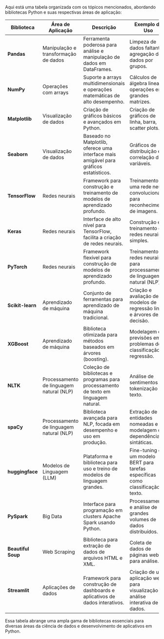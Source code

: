 Aqui está uma tabela organizada com os tópicos mencionados, abordando bibliotecas Python e suas respectivas áreas de aplicação:

| **Biblioteca**         | **Área de Aplicação**                                  | **Descrição**                                                                 | **Exemplo de Uso**                                                                 |
|------------------------|--------------------------------------------------------|-------------------------------------------------------------------------------|------------------------------------------------------------------------------------|
| **Pandas**             | Manipulação e transformação de dados                   | Ferramenta poderosa para análise e manipulação de dados em DataFrames.        | Limpeza de dados faltantes, agregação de dados por grupos.                         |
| **NumPy**              | Operações com arrays                                   | Suporte a arrays multidimensionais e operações matemáticas de alto desempenho.| Cálculos de álgebra linear e operações em grandes matrizes.                       |
| **Matplotlib**         | Visualização de dados                                  | Criação de gráficos básicos e avançados em Python.                            | Criação de gráficos de linha, barra, scatter plots.                                |
| **Seaborn**            | Visualização de dados                                  | Baseado no Matplotlib, oferece uma interface mais amigável para gráficos estatísticos.| Gráficos de distribuição e correlação de variáveis.                            |
| **TensorFlow**         | Redes neurais                                          | Framework para construção e treinamento de modelos de aprendizado profundo.   | Treinamento de uma rede neural convolucional para reconhecimento de imagens.       |
| **Keras**              | Redes neurais                                          | Interface de alto nível para TensorFlow, facilita a criação de redes neurais. | Construção e treinamento de redes neurais simples.                                 |
| **PyTorch**            | Redes neurais                                          | Framework flexível para construção de modelos de aprendizado profundo.        | Treinamento de redes neurais para processamento de linguagem natural (NLP).        |
| **Scikit-learn**       | Aprendizado de máquina                                 | Conjunto de ferramentas para aprendizado de máquina tradicional.              | Criação e avaliação de modelos de regressão linear e árvores de decisão.           |
| **XGBoost**            | Aprendizado de máquina                                 | Biblioteca otimizada para métodos baseados em árvores (boosting).             | Modelagem de previsões em problemas de classificação e regressão.                  |
| **NLTK**               | Processamento de linguagem natural (NLP)               | Coleção de bibliotecas e programas para processamento de texto em linguagem natural. | Análise de sentimentos e tokenização de texto.                                    |
| **spaCy**              | Processamento de linguagem natural (NLP)               | Biblioteca avançada para NLP, focada em desempenho e uso em produção.         | Extração de entidades nomeadas e modelagem de dependências sintáticas.             |
| **huggingface**        | Modelos de Linguagem (LLM)                             | Plataforma e biblioteca para uso e treino de modelos de linguagem grandes.    | Fine-tuning de um modelo BERT para tarefas específicas como classificação de texto.|
| **PySpark**            | Big Data                                               | Interface para programação em clusters Apache Spark usando Python.            | Processamento e análise de grandes volumes de dados distribuídos.                  |
| **Beautiful Soup**     | Web Scraping                                           | Biblioteca para extração de dados de arquivos HTML e XML.                     | Coleta de dados de páginas web para análise.                                       |
| **Streamlit**          | Aplicações de dados                                    | Framework para construção de dashboards e aplicativos de dados interativos.   | Criação de uma aplicação web para visualização e análise interativa de dados.      |

Essa tabela abrange uma ampla gama de bibliotecas essenciais para diversas áreas da ciência de dados e desenvolvimento de aplicativos em Python.
